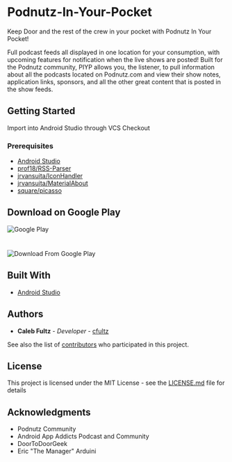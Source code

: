 # Podnutz-In-Your-Pocket

Keep Door and the rest of the crew in your pocket with Podnutz In Your Pocket!

Full podcast feeds all displayed in one location for your consumption, with upcoming features for notification when the live shows are posted! Built for the Podnutz community, PIYP allows you, the listener, to pull information about all the podcasts located on Podnutz.com and view their show notes, application links, sponsors, and all the other great content that is posted in the show feeds.

## Getting Started

Import into Android Studio through VCS Checkout

### Prerequisites

* [Android Studio](https://developer.android.com/studio/index.html)
* [prof18/RSS-Parser](https://github.com/prof18/RSS-Parser)
* [jrvansuita/IconHandler](https://github.com/jrvansuita/IconHandler)
* [jrvansuita/MaterialAbout](https://github.com/jrvansuita/MaterialAbout)
* [square/picasso](https://github.com/square/picasso)

## Download on Google Play

![Google Play](https://i.imgur.com/mylyjAD.png "Google Play")
#
![Download From Google Play](https://play.google.com/store/apps/details?id=info.sipnet.scattergoriesroller)

## Built With

* [Android Studio](https://developer.android.com/studio/index.html)

## Authors

* **Caleb Fultz** - *Developer* - [cfultz](https://github.com/cfultz)

See also the list of [contributors](https://github.com/cfultz/ScattergoriesRoller/contributors) who participated in this project.

## License

This project is licensed under the MIT License - see the [LICENSE.md](LICENSE.md) file for details

## Acknowledgments

* Podnutz Community
* Android App Addicts Podcast and Community
* DoorToDoorGeek
* Eric "The Manager" Arduini 
